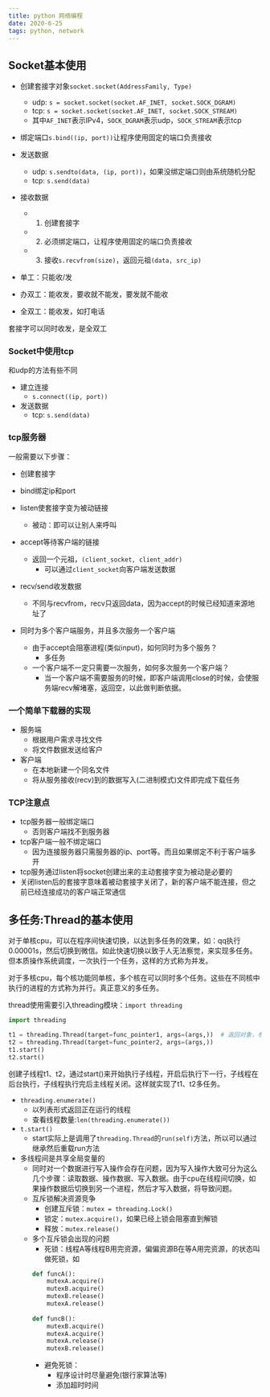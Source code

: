 ```yaml
---
title: python 网络编程
date: 2020-6-25
tags: python, network
---
```


## Socket基本使用

- 创建套接字对象`socket.socket(AddressFamily, Type)`
    * udp: `s = socket.socket(socket.AF_INET, socket.SOCK_DGRAM)`
    * tcp: `s = socket.socket(socket.AF_INET, socket.SOCK_STREAM)`
    * 其中`AF_INET`表示IPv4，`SOCK_DGRAM`表示udp，`SOCK_STREAM`表示tcp
- 绑定端口`s.bind((ip, port))`让程序使用固定的端口负责接收
- 发送数据
    * udp: `s.sendto(data, (ip, port))`，如果没绑定端口则由系统随机分配
    * tcp: `s.send(data)`
- 接收数据
    * 1. 创建套接字
    * 2. 必须绑定端口，让程序使用固定的端口负责接收
    * 3. 接收`s.recvfrom(size)`，返回元祖`(data, src_ip)`

- 单工：只能收/发
- 办双工：能收发，要收就不能发，要发就不能收
- 全双工：能收发，如打电话

套接字可以同时收发，是全双工


### Socket中使用tcp

和udp的方法有些不同

- 建立连接
    * `s.connect((ip, port))`
- 发送数据
    * tcp: `s.send(data)`


### tcp服务器

一般需要以下步骤：
- 创建套接字
- bind绑定ip和port
- listen使套接字变为被动链接
    * 被动：即可以让别人来呼叫
- accept等待客户端的链接
    * 返回一个元祖，`(client_socket, client_addr)`
        + 可以通过`client_socket`向客户端发送数据
- recv/send收发数据
    * 不同与recvfrom，recv只返回data，因为accept的时候已经知道来源地址了

- 同时为多个客户端服务，并且多次服务一个客户端
    * 由于accept会阻塞进程(类似input)，如何同时为多个服务？
        + 多任务
    * 一个客户端不一定只需要一次服务，如何多次服务一个客户端？
        + 当一个客户端不需要服务的时候，即客户端调用close的时候，会使服务端recv解堵塞，返回空，以此做判断依据。


### 一个简单下载器的实现

- 服务端
    * 根据用户需求寻找文件
    * 将文件数据发送给客户
- 客户端
    * 在本地新建一个同名文件
    * 将从服务接收(recv)到的数据写入(二进制模式)文件即完成下载任务


### TCP注意点

- tcp服务器一般绑定端口
    * 否则客户端找不到服务器
- tcp客户端一般不绑定端口
    * 因为连接服务器只需服务器的ip、port等。而且如果绑定不利于客户端多开
- tcp服务通过listen将socket创建出来的主动套接字变为被动是必要的
- 关闭listen后的套接字意味着被动套接字关闭了，新的客户端不能连接，但之前已经连接成功的客户端正常通信


## 多任务:Thread的基本使用

对于单核cpu，可以在程序间快速切换，以达到多任务的效果，如：qq执行0.00001s，然后切换到微信。如此快速切换以致于人无法察觉，来实现多任务。但本质操作系统调度，一次执行一个任务，这样的方式称为并发。

对于多核cpu，每个核功能同单核，多个核在可以同时多个任务。这些在不同核中执行的进程的方式称为并行。真正意义的多任务。

thread使用需要引入threading模块：`import threading`

``` python
import threading

t1 = threading.Thread(target=func_pointer1, args=(args,))  # 返回对象，参数以元祖方式传入
t2 = threading.Thread(target=func_pointer2, args=(args,))
t1.start()
t2.start()
```

创建子线程t1、t2，通过start()来开始执行子线程，开启后执行下一行，子线程在后台执行，子线程执行完后主线程关闭。这样就实现了t1、t2多任务。

- `threading.enumerate()`
    * 以列表形式返回正在运行的线程
    * 查看线程数量:`len(threading.enumerate())`
- `t.start()`
    * start实际上是调用了`threading.Thread`的`run(self)`方法，所以可以通过继承然后重载run方法
- 多线程间是共享全局变量的
    * 同时对一个数据进行写入操作会存在问题，因为写入操作大致可分为这么几个步骤：读取数据、操作数据、写入数据。由于cpu在线程间切换，如果操作数据后切换到另一个进程，然后才写入数据，将导致问题。
    * 互斥锁解决资源竞争
        + 创建互斥锁：`mutex = threading.Lock()`
        + 锁定：`mutex.acquire()`，如果已经上锁会阻塞直到解锁
        + 释放：`mutex.release()`
    * 多个互斥锁会出现的问题
        + 死锁：线程A等线程B用完资源，偏偏资源B在等A用完资源，的状态叫做死锁，如
        ``` python
        def funcA():
            mutexA.acquire()
            mutexB.acquire()
            mutexB.release()
            mutexA.release()
            
        def funcB():
            mutexB.acquire()
            mutexA.acquire()
            mutexA.release()
            mutexB.release()
        ```
        + 避免死锁：
            + 程序设计时尽量避免(银行家算法等)
            + 添加超时时间






